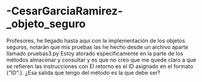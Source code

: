 # -CesarGarciaRamirez-_objeto_seguro
Profesores, he llegado hasta aqui con la implementación de los objetos seguros, notarán que mis pruebas las he hecho desde un archivo aparte llamado pruebas3.py
Estoy atorado específicamente en la parte de los métodos almacenar y consultar y es que no creo que me quede claro a que se refieren las instrucciones con El retorno es el ID asignado en el formato {“ID”:<id>}. ¿Esa salida que tengo del método es la que debe ser?
